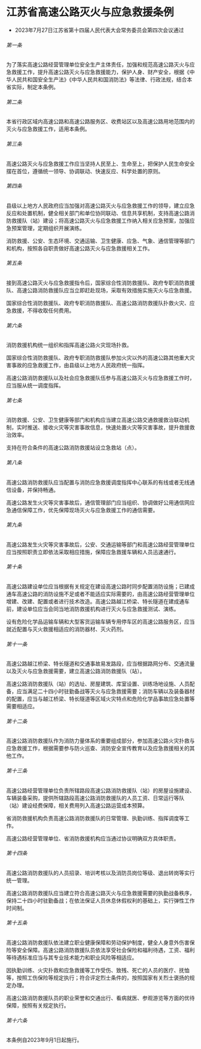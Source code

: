 # 江苏省高速公路灭火与应急救援条例

- 2023年7月27日江苏省第十四届人民代表大会常务委员会第四次会议通过

<!-- INFO END -->

###### 第一条

为了落实高速公路经营管理单位安全生产主体责任，加强和规范高速公路灭火与应急救援工作，提升高速公路灭火与应急救援能力，保护人身、财产安全，根据《中华人民共和国安全生产法》《中华人民共和国消防法》等法律、行政法规，结合本省实际，制定本条例。

###### 第二条

本省行政区域内高速公路和高速公路服务区、收费站区以及高速公路用地范围内的灭火与应急救援工作，适用本条例。

###### 第三条

高速公路灭火与应急救援工作应当坚持人民至上、生命至上，把保护人民生命安全摆在首位，遵循统一领导、协调联动、快速反应、科学处置的原则。

###### 第四条

县级以上地方人民政府应当加强对高速公路灭火与应急救援工作的领导，建立应急反应和处置机制，健全相关部门和单位协同联动、信息共享机制，支持高速公路消防救援队（站）建设；将高速公路灭火与应急救援工作纳入相关应急预案，加强应急预案管理，定期组织开展演练。

消防救援、公安、生态环境、交通运输、卫生健康、应急、气象、通信管理等部门和机构，按照各自职责做好高速公路灭火与应急救援相关工作。

###### 第五条

接到高速公路灭火与应急救援指令后，国家综合性消防救援队、政府专职消防救援队、高速公路消防救援队应当立即赶赴现场，采取有效措施实施灭火与应急救援。

国家综合性消防救援队、政府专职消防救援队、高速公路消防救援队扑救火灾、应急救援，不得收取任何费用。

###### 第六条

消防救援机构统一组织和指挥高速公路火灾现场扑救。

国家综合性消防救援队、政府专职消防救援队参加火灾以外的高速公路其他重大灾害事故的应急救援工作，由县级以上地方人民政府统一指挥。

高速公路消防救援队以及社会应急救援队伍参与高速公路灭火与应急救援工作时，应当服从统一调度指挥。

###### 第七条

消防救援、公安、卫生健康等部门和机构应当建立高速公路交通救援救治联动机制，实时推送、接收火灾等灾害事故信息，快速处置火灾等灾害事故，提升救援救治效率。

支持在符合条件的高速公路消防救援站设立急救站（点）。

###### 第八条

高速公路消防救援队应当配置与消防应急救援调度指挥中心联系的有线或者无线通信设备，并保持畅通。

高速公路发生火灾等灾害事故后，通信管理部门应当组织、协调做好公用通信网应急通信保障工作，优先保障现场灭火与应急救援工作的通信需要。

###### 第九条

高速公路发生火灾等灾害事故后，公安、交通运输等部门和高速公路经营管理单位应当按照职责立即依法采取相应措施，保障应急救援车辆和人员迅速通行。

###### 第十条

高速公路建设单位应当根据有关规定在建设高速公路时同步配置消防设施；已建成通车高速公路的消防设施不足或者不能适应实际需要的，由高速公路经营管理单位增建、改建、配置或者进行技术改造。高速公路越江桥梁、特长隧道在建成通车前，建设单位应当会同当地消防救援机构进行灭火与应急救援测试、演练。

设有危险化学品运输车辆和大型客货运输车辆专用停车区的高速公路服务区，应当就近配置与灭火救援相适应的消防器材、灭火药剂。

###### 第十一条

高速公路越江桥梁、特长隧道和交通事故易发路段，应当根据路网分布、交通流量以及灭火与应急救援需要，建立高速公路消防救援队（站）。

高速公路消防救援队（站）的选址、房屋建筑、库室设置、训练场地设施、人员配备，应当满足二十四小时驻勤备战等灭火与应急救援需要；消防车辆以及装备器材的配置，应当与越江桥梁、特长隧道等区域火灾特点和危险化学品事故应急处置等需要相适应。

###### 第十二条

高速公路消防救援队作为消防力量体系的重要组成部分，参加高速公路火灾扑救与应急救援工作，根据需要参与防火巡查、消防安全宣传教育以及应急救援相关的其他工作。

###### 第十三条

高速公路经营管理单位负责所辖路段高速公路消防救援队（站）的房屋设施建设、车辆装备采购，提供所辖路段高速公路消防救援队的人员工资、日常运行等队（站）建设经费保障，相关费用列入高速公路运营成本预算。

省消防救援机构负责高速公路消防救援队的日常管理、执勤训练、指挥调度等工作。

高速公路经营管理单位、省消防救援机构应当通过协议明确双方具体职责。

###### 第十四条

高速公路消防救援队的人员招录、培训考核以及消防员岗位等级、退出转岗等实行统一管理。

高速公路消防救援队应当建立符合高速公路灭火与应急救援需要的执勤战备秩序，保持二十四小时驻勤备战；在依法保证人员休息休假权利的基础上，实行弹性工作时间制。

###### 第十五条

高速公路消防救援队依法建立职业健康保障和劳动保护制度，健全人身意外伤害保险等安全保障。高速公路消防救援队员依法享受社会保险和福利待遇，工资、福利等待遇标准应当与其专业技术能力和职业风险等相适应。

因执勤训练、火灾扑救和应急救援等工作受伤、致残、死亡的人员的医疗、抚恤等，按照工伤保险等规定执行；符合评定烈士条件的，按照国家有关烈士褒扬的规定办理。

高速公路消防救援队员的职业荣誉和交通出行、看病就医、参观游览等方面的优待保障，按照有关规定执行。

###### 第十六条

本条例自2023年9月1日起施行。
